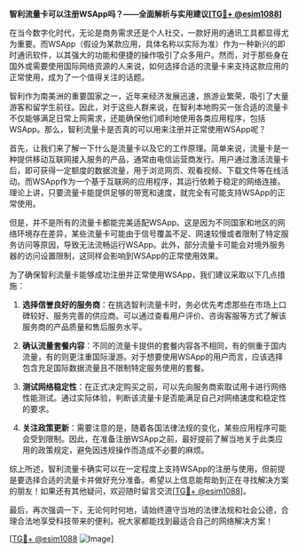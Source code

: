 **智利流量卡可以注册WSApp吗？——全面解析与实用建议[[TG💪+ @esim1088](https://t.me/s/esim1088)]**

在当今数字化时代，无论是商务需求还是个人社交，一款好用的通讯工具都显得尤为重要。而WSApp（假设为某款应用，具体名称以实际为准）作为一种新兴的即时通讯软件，以其强大的功能和便捷的操作吸引了众多用户。然而，对于那些身在国外或需要使用国际网络资源的人来说，如何选择合适的流量卡来支持这款应用的正常使用，成为了一个值得关注的话题。

智利作为南美洲的重要国家之一，近年来经济发展迅速，旅游业繁荣，吸引了大量游客和留学生前往。因此，对于这些人群来说，在智利本地购买一张合适的流量卡不仅能够满足日常上网需求，还能确保他们顺利地使用各类应用程序，包括WSApp。那么，智利流量卡是否真的可以用来注册并正常使用WSApp呢？

首先，让我们来了解一下什么是流量卡以及它的工作原理。简单来说，流量卡是一种提供移动互联网接入服务的产品，通常由电信运营商发行。用户通过激活流量卡后，即可获得一定额度的数据流量，用于浏览网页、观看视频、下载文件等在线活动。而WSApp作为一个基于互联网的应用程序，其运行依赖于稳定的网络连接。理论上讲，只要流量卡能提供足够的带宽和速度，就完全有可能支持WSApp的正常使用。

但是，并不是所有的流量卡都能完美适配WSApp。这是因为不同国家和地区的网络环境存在差异，某些流量卡可能由于信号覆盖不足、网速较慢或者限制了特定服务访问等原因，导致无法流畅运行WSApp。此外，部分流量卡可能会对境外服务器的访问设置限制，这同样会影响到WSApp的正常使用效果。

为了确保智利流量卡能够成功注册并正常使用WSApp，我们建议采取以下几点措施：

1. **选择信誉良好的服务商**：在挑选智利流量卡时，务必优先考虑那些在市场上口碑较好、服务完善的供应商。可以通过查看用户评价、咨询客服等方式了解该服务商的产品质量和售后服务水平。

2. **确认流量套餐内容**：不同的流量卡提供的套餐内容各不相同，有的侧重于国内流量，有的则更注重国际漫游。对于想要使用WSApp的用户而言，应该选择包含充足国际数据流量且不限制特定服务使用的套餐。

3. **测试网络稳定性**：在正式决定购买之前，可以先向服务商索取试用卡进行网络性能测试。通过实际体验，判断该流量卡是否能满足自己对网络速度和稳定性的要求。

4. **关注政策更新**：需要注意的是，随着各国法律法规的变化，某些应用程序可能会受到限制。因此，在准备注册WSApp之前，最好提前了解当地关于此类应用的政策规定，避免因违规操作而造成不必要的麻烦。

综上所述，智利流量卡确实可以在一定程度上支持WSApp的注册与使用，但前提是要选择合适的流量卡并做好充分准备。希望以上信息能帮助到正在寻找解决方案的朋友！如果还有其他疑问，欢迎随时留言交流[[TG💪+ @esim1088](https://t.me/s/esim1088)]。

最后，再次强调一下，无论何时何地，请始终遵守当地的法律法规和社会公德，合理合法地享受科技带来的便利。祝大家都能找到最适合自己的网络解决方案！

[[TG💪+ @esim1088](https://t.me/s/esim1088) ![Image](https://i.postimg.cc/4NQfJmqS/Snipaste-2025-05-13-00-14-12.png)]